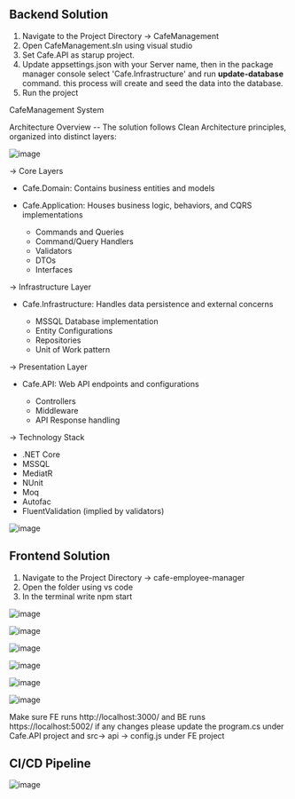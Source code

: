 ## Backend Solution 
1. Navigate to the Project Directory -> CafeManagement
2. Open CafeManagement.sln using visual studio
3. Set Cafe.API as starup project.
4. Update appsettings.json with your Server name, then in the package manager console select 'Cafe.Infrastructure' and run **update-database** command.
   this process will create and seed the data into the database.
5. Run the project

CafeManagement System

Architecture Overview -- The solution follows Clean Architecture principles, organized into distinct layers:

![image](https://github.com/user-attachments/assets/f8a31010-6b98-4b58-9ea2-3ac3f336548f)

-> Core Layers 

- Cafe.Domain: Contains business entities and models
- Cafe.Application: Houses business logic, behaviors, and CQRS implementations

  - Commands and Queries
  - Command/Query Handlers
  - Validators
  - DTOs
  - Interfaces

-> Infrastructure Layer

- Cafe.Infrastructure: Handles data persistence and external concerns

  - MSSQL Database implementation
  - Entity Configurations
  - Repositories
  - Unit of Work pattern

-> Presentation Layer

- Cafe.API: Web API endpoints and configurations

  - Controllers
  - Middleware
  - API Response handling

-> Technology Stack

  - .NET Core
  - MSSQL
  - MediatR
  - NUnit
  - Moq
  - Autofac
  - FluentValidation (implied by validators)

  ![image](https://github.com/user-attachments/assets/dd030f15-cbc1-436d-910b-3e544842a573)


## Frontend Solution
1. Navigate to the Project Directory -> cafe-employee-manager
2. Open the folder using vs code
3. In the terminal write npm start

![image](https://github.com/user-attachments/assets/afc889e0-efb7-48e7-b1fd-b92cd061da07)

![image](https://github.com/user-attachments/assets/bd203991-2edd-49a8-ba60-606ac3cad463)

![image](https://github.com/user-attachments/assets/9b637557-cbab-4b34-8e4a-59feeda2a3a6)

![image](https://github.com/user-attachments/assets/6ef82593-49c6-470b-8f34-05ea72f2520c)

![image](https://github.com/user-attachments/assets/b4c4a414-f920-477d-9a1d-a0ea5af51164)

![image](https://github.com/user-attachments/assets/3522efc1-a420-4900-8fbf-a00d0a22fa3e)


Make sure FE runs http://localhost:3000/ and BE runs https://localhost:5002/
if any changes please update the program.cs under Cafe.API project and src-> api -> config.js under FE project

## CI/CD Pipeline

![image](https://github.com/user-attachments/assets/b2353da2-a3c2-4692-8177-67dcf66fbc30)


